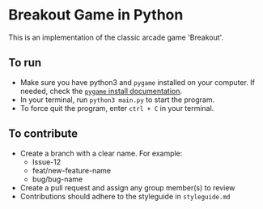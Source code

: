 # Breakout Game in Python
This is an implementation of the classic arcade game 'Breakout'. 

## To run
- Make sure you have python3 and `pygame` installed on your computer. If needed, check the [`pygame` install documentation](https://www.pygame.org/wiki/GettingStarted).
- In your terminal, run `python3 main.py` to start the program.
- To force quit the program, enter `ctrl + C` in your terminal.

## To contribute
- Create a branch with a clear name. For example:
  - Issue-12
  - feat/new-feature-name
  - bug/bug-name
- Create a pull request and assign any group member(s) to review
- Contributions should adhere to the styleguide in `styleguide.md`